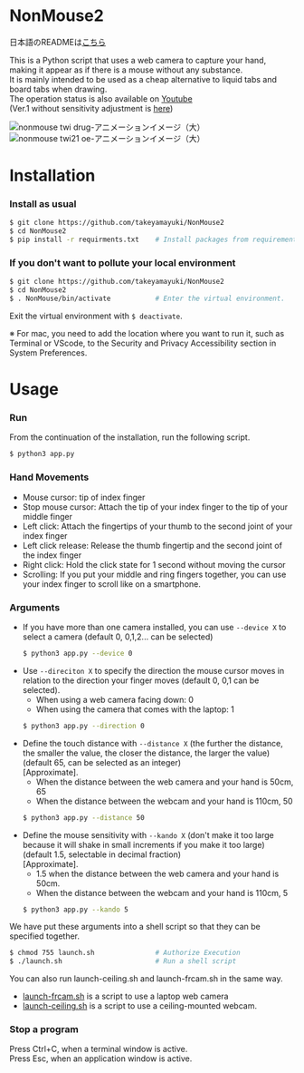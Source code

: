 # NonMouse2
日本語のREADMEは[こちら](README-ja.md)  

This is a Python script that uses a web camera to capture your hand, making it appear as if there is a mouse without any substance.   
It is mainly intended to be used as a cheap alternative to liquid tabs and board tabs when drawing.    
The operation status is also available on [Youtube](https://youtu.be/ufvOJUTCF8M)  
(Ver.1 without sensitivity adjustment is [here](https://github.com/takeyamayuki/NonMouse))  

![nonmouse twi drug-アニメーションイメージ（大）](https://user-images.githubusercontent.com/22733958/121180947-7054ef80-c89c-11eb-9c7a-42a9e1f3f02a.gif)  
![nonmouse twi21 oe-アニメーションイメージ（大）](https://user-images.githubusercontent.com/22733958/121180967-75b23a00-c89c-11eb-82fa-4f5d9abda320.gif)  

# Installation

### Install as usual
```sh
$ git clone https://github.com/takeyamayuki/NonMouse2
$ cd NonMouse2
$ pip install -r requirments.txt    # Install packages from requirements.txt   
```
### If you don't want to pollute your local environment
```sh
$ git clone https://github.com/takeyamayuki/NonMouse2
$ cd NonMouse2
$ . NonMouse/bin/activate           # Enter the virtual environment. 
```
Exit the virtual environment with `$ deactivate`.  

※ For mac, you need to add the location where you want to run it, such as Terminal or VScode, to the Security and Privacy Accessibility section in System Preferences.

# Usage
### Run
From the continuation of the installation, run the following script.
```sh
$ python3 app.py
```
### Hand Movements
* Mouse cursor: tip of index finger  
* Stop mouse cursor: Attach the tip of your index finger to the tip of your middle finger      
* Left click: Attach the fingertips of your thumb to the second joint of your index finger
* Left click release: Release the thumb fingertip and the second joint of the index finger  
* Right click: Hold the click state for 1 second without moving the cursor
* Scrolling: If you put your middle and ring fingers together, you can use your index finger to scroll like on a smartphone.

### Arguments
* If you have more than one camera installed, you can use `--device X` to select a camera (default 0,  0,1,2... can be selected)   
    ```sh
    $ python3 app.py --device 0
    ```
* Use `--direciton X` to specify the direction the mouse cursor moves in relation to the direction your finger moves (default 0,  0,1 can be selected).  
    * When using a web camera facing down: 0     
    * When using the camera that comes with the laptop: 1
    ```sh
    $ python3 app.py --direction 0
    ```
* Define the touch distance with `--distance X` (the further the distance, the smaller the value, the closer the distance, the larger the value) (default 65, can be selected as an integer)   
[Approximate].
    * When the distance between the web camera and your hand is 50cm, 65
    * When the distance between the webcam and your hand is 110cm, 50
    ```sh
    $ python3 app.py --distance 50
    ```
* Define the mouse sensitivity with `--kando X` (don't make it too large because it will shake in small increments if you make it too large) (default 1.5, selectable in decimal fraction)  
[Approximate].
    * 1.5 when the distance between the web camera and your hand is 50cm.
    * When the distance between the webcam and your hand is 110cm, 5
    ```sh
    $ python3 app.py --kando 5
    ```
We have put these arguments into a shell script so that they can be specified together.  
```sh
$ chmod 755 launch.sh               # Authorize Execution
$ ./launch.sh                       # Run a shell script
```
You can also run launch-ceiling.sh and launch-frcam.sh in the same way.
* [launch-frcam.sh](launch-frcam.sh) is a script to use a laptop web camera  
* [launch-ceiling.sh](launch-ceiling.sh) is a script to use a ceiling-mounted webcam.
### Stop a program
Press Ctrl+C, when a terminal window is active.     
Press Esc, when an application window is active.    
